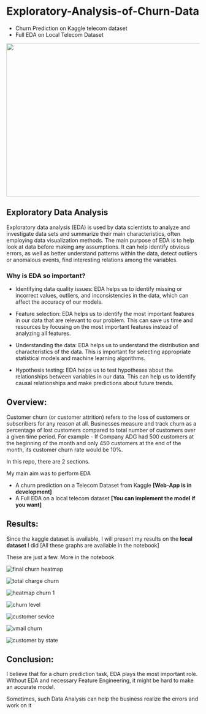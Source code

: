 # Exploratory-Analysis-of-Churn-Data 
- Churn Prediction on Kaggle telecom dataset
- Full EDA on Local Telecom Dataset

<p align="center">
  <img src="https://user-images.githubusercontent.com/85514219/229324776-bc6f484e-aa5d-4e65-84b1-ec7ad24fb41e.png", width="600" height="400">
</p>

## Exploratory Data Analysis

Exploratory data analysis (EDA) is used by data scientists to analyze and investigate data sets and summarize their main characteristics, often employing data visualization methods. The main purpose of EDA is to help look at data before making any assumptions. It can help identify obvious errors, as well as better understand patterns within the data, detect outliers or anomalous events, find interesting relations among the variables.
### Why is EDA so important?
 - Identifying data quality issues: EDA helps us to identify missing or incorrect values, outliers, and inconsistencies in the data, which can affect the accuracy of our models.

- Feature selection: EDA helps us to identify the most important features in our data that are relevant to our problem. This can save us time and resources by focusing on the most important features instead of analyzing all features.

- Understanding the data: EDA helps us to understand the distribution and characteristics of the data. This is important for selecting appropriate statistical models and machine learning algorithms.

- Hypothesis testing: EDA helps us to test hypotheses about the relationships between variables in our data. This can help us to identify causal relationships and make predictions about future trends.

## Overview:

Customer churn (or customer attrition) refers to the loss of customers or subscribers for any reason at all. Businesses measure and track churn as a percentage of lost customers compared to total number of customers over a given time period. For example - If Company ADG had 500 customers at the beginning of the month and only 450 customers at the end of the month, its customer churn rate would be 10%.

In this repo, there are 2 sections.

My main aim was to perform EDA

- A churn prediction on a Telecom Dataset from Kaggle **[Web-App is in development]**
- A Full EDA on a local telecom dataset **[You can implement the model if you want]**

## Results:

Since the kaggle dataset is available, I will present my results on the **local dataset** I did [All these graphs are available in the notebook]

These are just a few. More in the notebook

![final churn heatmap](https://user-images.githubusercontent.com/85514219/229324346-2a2a5487-c90b-46e4-803d-d41356443ab7.png)

![total charge churn](https://user-images.githubusercontent.com/85514219/229324347-6e2ad94e-105b-4ead-981b-fee258690956.png)

![heatmap churn 1](https://user-images.githubusercontent.com/85514219/229324348-9dde23e7-2b9a-4514-8c9e-b4fdc4a75547.png)

![churn level ](https://user-images.githubusercontent.com/85514219/229324349-e69a647e-89a2-4909-8681-8078f3806fe0.png)

![customer sevice](https://user-images.githubusercontent.com/85514219/229324350-a81e3fb5-b5f2-46b5-81bc-c77bf2939a10.png)

![vmail churn](https://user-images.githubusercontent.com/85514219/229324351-27e4be1d-48b9-40a5-a778-ce5d807b4573.png)

![customer by state](https://user-images.githubusercontent.com/85514219/229324352-551f9367-0e42-4b33-994b-9c07c68e7994.png)

## Conclusion:

I believe that for a churn prediction task, EDA plays the most important role. Without EDA and necessary Feature Engineering, it might be hard to make an accurate model.

Sometimes, such Data Analysis can help the business realize the errors and work on it
